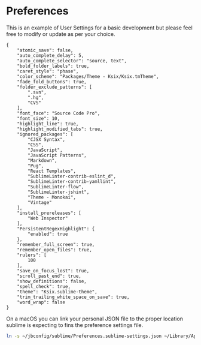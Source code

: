 # Preferences

This is an example of User Settings for a basic development but please feel free to modify or update as per your choice.

```
{
    "atomic_save": false,
    "auto_complete_delay": 5,
    "auto_complete_selector": "source, text",
    "bold_folder_labels": true,
    "caret_style": "phase",
    "color_scheme": "Packages/Theme - Ksix/Ksix.tmTheme",
    "fade_fold_buttons": true,
    "folder_exclude_patterns": [
        ".svn",
        ".hg",
        "CVS"
    ],
    "font_face": "Source Code Pro",
    "font_size": 10,
    "highlight_line": true,
    "highlight_modified_tabs": true,
    "ignored_packages": [
        "CJSX Syntax",
        "CSS",
        "JavaScript",
        "JavaScript Patterns",
        "Markdown",
        "Pug",
        "React Templates",
        "SublimeLinter-contrib-eslint_d",
        "SublimeLinter-contrib-yamllint",
        "SublimeLinter-flow",
        "SublimeLinter-jshint",
        "Theme - Monokai",
        "Vintage"
    ],
    "install_prereleases": [
        "Web Inspector"
    ],
    "PersistentRegexHighlight": {
        "enabled": true
    },
    "remember_full_screen": true,
    "remember_open_files": true,
    "rulers": [
        100
    ],
    "save_on_focus_lost": true,
    "scroll_past_end": true,
    "show_definitions": false,
    "spell_check": true,
    "theme": "Ksix.sublime-theme",
    "trim_trailing_white_space_on_save": true,
    "word_wrap": false
}
```

On a macOS you can link your personal JSON file to the proper location sublime is expecting to fins the preference settings file.

```bash
ln -s ~/jbconfig/sublime/Preferences.sublime-settings.json ~/Library/Application\ Support/Sublime\ Text\ 3/Packages/User/Preferences.sublime-settings
```



